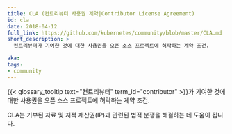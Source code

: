 ```yaml
---
title: CLA (컨트리뷰터 사용권 계약|Contributor License Agreement)
id: cla
date: 2018-04-12
full_link: https://github.com/kubernetes/community/blob/master/CLA.md
short_description: >
  컨트리뷰터가 기여한 것에 대한 사용권을 오픈 소스 프로젝트에 허락하는 계약 조건.

aka:
tags:
- community
---
```

 {{< glossary_tooltip text="컨트리뷰터" term_id="contributor" >}}가 기여한 것에 대한 사용권을 오픈 소스 프로젝트에 허락하는 계약 조건.

<!--more-->

CLA는 기부된 자료 및 지적 재산권(IP)과 관련된 법적 분쟁을 해결하는 데 도움이 됩니다.
